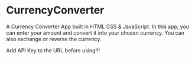 # CurrencyConverter
A Currency Converter App built in HTML CSS &amp; JavaScript. In this app, you can enter your amount and convert it into your chosen currency. 
You can also  exchange or reverse the  currency.

Add API Key to the URL before using!!!
